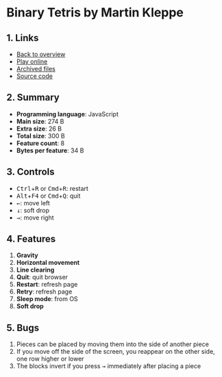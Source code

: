 # Binary Tetris by Martin Kleppe

## 1. Links

- [Back to overview](../README.md)
- [Play online](https://nineteendo.github.io/tetris4karchive/binary-tetris-2/archive)
- [Archived files](https://github.com/nineteendo/tetris4karchive/tree/main/binary-tetris-2/archive)
- [Source code](https://gist.github.com/aemkei/1672254)

## 2. Summary

- **Programming language**: JavaScript
- **Main size**: 274 B
- **Extra size**: 26 B
- **Total size**: 300 B
- **Feature count**: 8
- **Bytes per feature**: 34 B

## 3. Controls

- <kbd>Ctrl</kbd>+<kbd>R</kbd> or <kbd>Cmd</kbd>+<kbd>R</kbd>: restart
- <kbd>Alt</kbd>+<kbd>F4</kbd> or <kbd>Cmd</kbd>+<kbd>Q</kbd>: quit
- <kbd>←</kbd>: move left
- <kbd>↓</kbd>: soft drop
- <kbd>→</kbd>: move right

## 4. Features

1. **Gravity**
2. **Horizontal movement**
3. **Line clearing**
4. **Quit**: quit browser
5. **Restart**: refresh page
6. **Retry**: refresh page
7. **Sleep mode**: from OS
8. **Soft drop**

## 5. Bugs

1. Pieces can be placed by moving them into the side of another piece
2. If you move off the side of the screen, you reappear on the other side, one row higher or lower
3. The blocks invert if you press <kbd>→</kbd> immediately after placing a piece